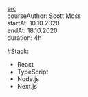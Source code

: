 
[src](https://frontendmasters.com/courses/next-js/)
<br>courseAuthor: Scott Moss
<br>startAt: 10.10.2020
<br>endAt: 18.10.2020
<br>duration: 4h

#Stack:
- React
- TypeScript
- Node.js
- Next.js
